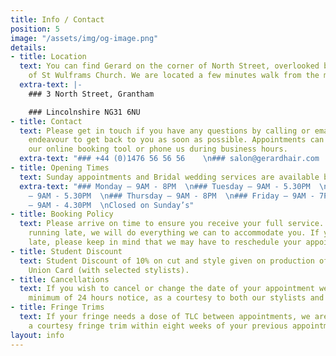 ```yaml
---
title: Info / Contact
position: 5
image: "/assets/img/og-image.png"
details:
- title: Location
  text: You can find Gerard on the corner of North Street, overlooked by the spire
    of St Wulframs Church. We are located a few minutes walk from the market center.
  extra-text: |-
    ### 3 North Street, Grantham

    ### Lincolnshire NG31 6NU
- title: Contact
  text: Please get in touch if you have any questions by calling or emailing. We will
    endeavour to get back to you as soon as possible. Appointments can be made via
    our online booking tool or phone us during business hours.
  extra-text: "### +44 (0)1476 56 56 56    \n### salon@gerardhair.com   "
- title: Opening Times
  text: Sunday appointments and Bridal wedding services are available by request
  extra-text: "### Monday – 9AM - 8PM  \n### Tuesday – 9AM - 5.30PM  \n### Wednesday
    – 9AM - 5.30PM  \n### Thursday – 9AM - 8PM  \n### Friday – 9AM - 7PM  \n### Saturday
    – 9AM - 4.30PM  \nClosed on Sunday’s"
- title: Booking Policy
  text: Please arrive on time to ensure you receive your full service. If you are
    running late, we will do everything we can to accommodate you. If you are excessively
    late, please keep in mind that we may have to reschedule your appointment.
- title: Student Discount
  text: Student Discount of 10% on cut and style given on production of a valid Student
    Union Card (with selected stylists).
- title: Cancellations
  text: If you wish to cancel or change the date of your appointment we require a
    minimum of 24 hours notice, as a courtesy to both our stylists and other clients.
- title: Fringe Trims
  text: If your fringe needs a dose of TLC between appointments, we are happy to offer
    a courtesy fringe trim within eight weeks of your previous appointment.
layout: info
---
```


